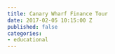 ```yaml
---
title: Canary Wharf Finance Tour
date: 2017-02-05 10:15:00 Z
published: false
categories:
- educational
---
```



